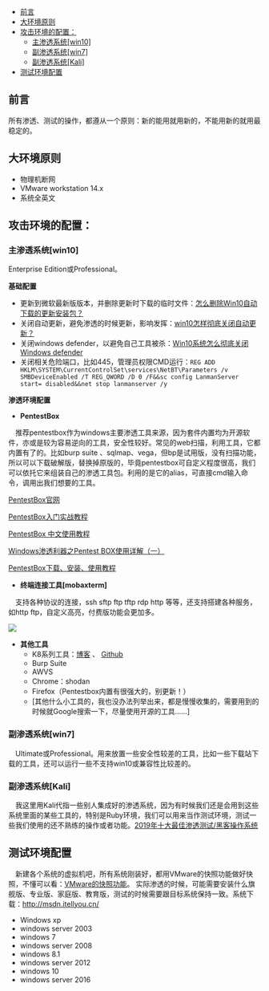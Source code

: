 <!-- TOC -->

- [前言](#前言)
- [大环境原则](#大环境原则)
- [攻击环境的配置：](#攻击环境的配置)
    - [主渗透系统[win10]](#主渗透系统win10)
    - [副渗透系统[win7]](#副渗透系统win7)
    - [副渗透系统[Kali]](#副渗透系统kali)
- [测试环境配置](#测试环境配置)

<!-- /TOC -->

## 前言
所有渗透、测试的操作，都遵从一个原则：新的能用就用新的，不能用新的就用最稳定的。

## 大环境原则
* 物理机断网
* VMware workstation 14.x 
* 系统全英文

## 攻击环境的配置：
### 主渗透系统[win10]
Enterprise Edition或Professional。

**基础配置**
* 更新到微软最新版版本，并删除更新时下载的临时文件：[怎么删除Win10自动下载的更新安装包？](https://jingyan.baidu.com/article/f7ff0bfcd105e92e26bb13fd.html)
* 关闭自动更新，避免渗透的时候更新，影响发挥：[win10怎样彻底关闭自动更新？](https://www.zhihu.com/question/263871933)
* 关闭windows defender，以避免自己工具被杀：[Win10系统怎么彻底关闭Windows defender](https://zhuanlan.zhihu.com/p/39959842)
* 关闭相关危险端口，比如445，管理员权限CMD运行：`REG ADD HKLM\SYSTEM\CurrentControlSet\services\NetBT\Parameters /v SMBDeviceEnabled /T REG_QWORD /D 0 /F&&sc config LanmanServer start= disabled&&net stop lanmanserver /y`

**渗透环境配置**
* **PentestBox**

&emsp;推荐pentestbox作为windows主要渗透工具来源，因为套件内置均为开源软件，亦或是较为容易逆向的工具，安全性较好。常见的web扫描，利用工具，它都内置有了的。比如burp suite 、sqlmap、vega，但bp是试用版，没有扫描功能，所以可以下载破解版，替换掉原版的，毕竟pentestbox可自定义程度很高，我们可以依托它来组装自己的渗透工具包。利用的是它的alias，可直接cmd输入命令，调用出我们想要的工具。

[PentestBox官网](https://pentestbox.org/zh/)

[PentestBox入门实战教程](https://www.freebuf.com/sectool/125881.html)

[PentestBox 中文使用教程](https://pentestbox.muruoxi.com/)

[Windows渗透利器之Pentest BOX使用详解（一）](http://www.secist.com/archives/2335.html)

[PentestBox下载、安装、使用教程](https://www.fujieace.com/pentestbox/windows-metasploit.html)

* **终端连接工具[mobaxterm]**

&emsp;支持各种协议的连接，ssh sftp ftp tftp rdp http 等等，还支持搭建各种服务，如http ftp，自定义高亮，付费版功能会更加多。

![](https://mobaxterm.mobatek.net/img/slider/RDP.png)

* **其他工具**
    + K8系列工具：[博客](https://www.cnblogs.com/k8gege) 、 [Github](https://github.com/k8gege/)
    + Burp Suite
    + AWVS
    + Chrome：shodan
    + Firefox（Pentestbox内置有很强大的，别更新！）
    + [其他什么小工具的，我也没办法列举出来，都是慢慢收集的，需要用到的时候就Google搜索一下，尽量使用开源的工具……]

### 副渗透系统[win7]
&emsp;Ultimate或Professional。用来放置一些安全性较差的工具，比如一些下载站下载的工具，还可以运行一些不支持win10或兼容性比较差的。

### 副渗透系统[Kali]
&emsp;我这里用Kali代指一些别人集成好的渗透系统，因为有时候我们还是会用到这些系统里面的某些工具的，特别是Ruby环境，我们可以用来当作测试环境，测试一些我们使用的还不熟练的操作或者功能。[2019年十大最佳渗透测试/黑客操作系统](https://www.uedbox.com/post/54137/)

## 测试环境配置
&emsp;新建各个系统的虚拟机吧，所有系统刚装好，都用VMware的快照功能做好快照，不懂可以看：[VMware的快照功能](https://jingyan.baidu.com/article/8275fc86519bda46a13cf611.html)。 实际渗透的时候，可能需要安装什么旗舰版、专业版、家庭版、教育版，测试的时候需要跟目标系统保持一致。系统下载：http://msdn.itellyou.cn/

* Windows xp
* windows server 2003
* windows 7 
* windows server 2008
* windows 8.1
* windows server 2012
* windows 10
* windows server 2016